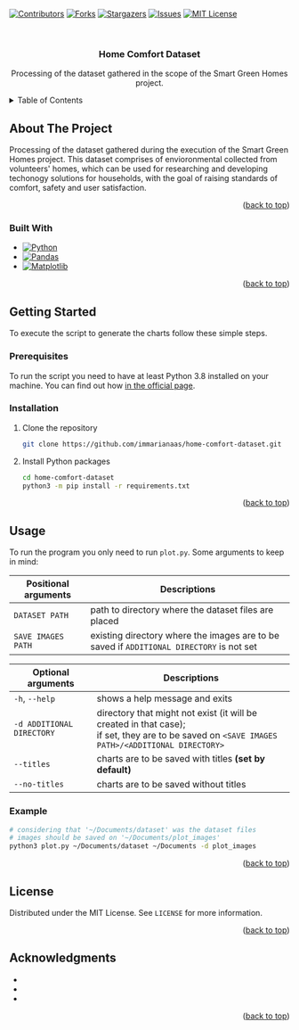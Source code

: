 <div id="top"></div>
<!--
*** Thanks for checking out the Best-README-Template. If you have a suggestion
*** that would make this better, please fork the repo and create a pull request
*** or simply open an issue with the tag "enhancement".
*** Don't forget to give the project a star!
*** Thanks again! Now go create something AMAZING! :D
-->



<!-- PROJECT SHIELDS -->
<!--
*** I'm using markdown "reference style" links for readability.
*** Reference links are enclosed in brackets [ ] instead of parentheses ( ).
*** See the bottom of this document for the declaration of the reference variables
*** for contributors-url, forks-url, etc. This is an optional, concise syntax you may use.
*** https://www.markdownguide.org/basic-syntax/#reference-style-links
-->
[![Contributors][contributors-shield]][contributors-url]
[![Forks][forks-shield]][forks-url]
[![Stargazers][stars-shield]][stars-url]
[![Issues][issues-shield]][issues-url]
[![MIT License][license-shield]][license-url]



<!-- PROJECT LOGO -->
<br />

<h3 align="center">Home Comfort Dataset</h3>

  <p align="center">
    Processing of the dataset gathered in the scope of the Smart Green Homes project.
  </p>


</div>



<!-- TABLE OF CONTENTS -->

<details>
  <summary>Table of Contents</summary>
  <ol>
    <li>
      <a href="#about-the-project">About The Project</a>
      <ul>
        <li><a href="#built-with">Built With</a></li>
      </ul>
    </li>
    <li>
      <a href="#getting-started">Getting Started</a>
      <ul>
        <li><a href="#prerequisites">Prerequisites</a></li>
        <li><a href="#installation">Installation</a></li>
      </ul>
    </li>
    <li>
        <a href="#usage">Usage</a>
        <ul>
            <li><a href="#example">Example</a></li>
        </ul>
    </li>
    <li><a href="#license">License</a></li>
    <li><a href="#acknowledgments">Acknowledgments</a></li>
  </ol>
</details>



<!-- ABOUT THE PROJECT -->

## About The Project

Processing of the dataset gathered during the execution of the Smart Green Homes project. This dataset comprises of envioronmental collected from volunteers' homes, which can be used for researching and developing techonogy solutions for households, with the goal of raising standards of comfort, safety and user satisfaction.

<p align="right">(<a href="#top">back to top</a>)</p>



### Built With

* [![Python][Python-logo]][Python-url]
* [![Pandas][Pandas-logo]][Pandas-url]
* [![Matplotlib][Matplotlib-logo]][Matplotlib-url]

<p align="right">(<a href="#top">back to top</a>)</p>



<!-- GETTING STARTED -->

## Getting Started

To execute the script to generate the charts follow these simple steps.

### Prerequisites

To run the script you need to have at least Python 3.8 installed on your machine. You can find out how [in the official page](https://www.python.org/downloads/).

### Installation

1. Clone the repository
   ```sh
   git clone https://github.com/immarianaas/home-comfort-dataset.git
   ```

2. Install Python packages
   ```sh
   cd home-comfort-dataset
   python3 -m pip install -r requirements.txt
   ```

<p align="right">(<a href="#top">back to top</a>)</p>



<!-- USAGE EXAMPLES -->

## Usage

To run the program you only need to run `plot.py`. Some arguments to keep in mind:

| Positional arguments | Descriptions |
|---|---|
| `DATASET PATH`     | path to directory where the dataset files are placed |
| `SAVE IMAGES PATH` | existing directory where the images are to be saved if `ADDITIONAL DIRECTORY` is not set |

| Optional arguments | Descriptions |
|---|---|
| `-h`, `--help`     | shows a help message and exits |
| `-d ADDITIONAL DIRECTORY` | directory that might not exist (it will be created in that case); <br />if set, they are to be saved on `<SAVE IMAGES PATH>/<ADDITIONAL DIRECTORY>` |
| `--titles` | charts are to be saved with titles **(set by default)** |
| `--no-titles` | charts are to be saved without titles |

### Example

``` bash
# considering that '~/Documents/dataset' was the dataset files
# images should be saved on '~/Documents/plot_images'
python3 plot.py ~/Documents/dataset ~/Documents -d plot_images
```

<p align="right">(<a href="#top">back to top</a>)</p>



<!-- LICENSE -->

## License

Distributed under the MIT License. See `LICENSE` for more information.

<p align="right">(<a href="#top">back to top</a>)</p>



<!-- ACKNOWLEDGMENTS -->
## Acknowledgments

* []()
* []()
* []()

<p align="right">(<a href="#top">back to top</a>)</p>



<!-- MARKDOWN LINKS & IMAGES -->
<!-- https://www.markdownguide.org/basic-syntax/#reference-style-links -->
[contributors-shield]: https://img.shields.io/github/contributors/immarianaas/home-comfort-dataset.svg?style=for-the-badge
[contributors-url]: https://github.com/immarianaas/home-comfort-dataset/graphs/contributors
[forks-shield]: https://img.shields.io/github/forks/immarianaas/home-comfort-dataset.svg?style=for-the-badge
[forks-url]: https://github.com/immarianaas/home-comfort-dataset/network/members
[stars-shield]: https://img.shields.io/github/stars/immarianaas/home-comfort-dataset.svg?style=for-the-badge
[stars-url]: https://github.com/immarianaas/home-comfort-dataset/stargazers
[issues-shield]: https://img.shields.io/github/issues/immarianaas/home-comfort-dataset.svg?style=for-the-badge
[issues-url]: https://github.com/immarianaas/home-comfort-dataset/issues
[license-shield]: https://img.shields.io/github/license/immarianaas/home-comfort-dataset.svg?style=for-the-badge
[license-url]: https://github.com/immarianaas/home-comfort-dataset/blob/master/LICENSE.txt



[Python-logo]: https://img.shields.io/badge/Python-306998?style=for-the-badge&amp;logo=python&amp;logoColor=white

[Python-url]: https://python.org
[Matplotlib-url]: https://matplotlib.org
[Matplotlib-logo]: https://img.shields.io/badge/matplotlib-F9A46A?style=for-the-badge
[Pandas-logo]: https://img.shields.io/badge/pandas-b4b5bf?style=for-the-badge&logo=pandas&logoColor=black
[Pandas-url]: https://pandas.pydata.org/
